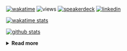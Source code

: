 [![wakatime](https://wakatime.com/badge/user/ddf27f94-292a-4343-b7eb-1143a4c6cf87.svg)](https://wakatime.com/@ddf27f94-292a-4343-b7eb-1143a4c6cf87)
![views](https://komarev.com/ghpvc/?username=chck&color=blueviolet)
[![speakerdeck](https://img.shields.io/badge/Speaker_Deck-chck-8a2be2?style=flat-square&logo=speaker-deck)](https://speakerdeck.com/chck)
[![linkedin](https://img.shields.io/badge/LinkedIn-chck-8a2be2?style=flat-square&logo=linkedin)](https://www.linkedin.com/in/chck/)

[![wakatime stats](https://github-readme-stats-nine-umber-51.vercel.app/api/wakatime?username=chck&layout=compact&count_private=true&hide_title=true&hide=Other&theme=buefy&langs_count=14)](https://wakatime.com/@chck?rank=me)

[![github stats](https://github-readme-stats-nine-umber-51.vercel.app/api?username=chck&count_private=true&show_icons=true&hide_title=true&theme=buefy)](https://github.com/anuraghazra/github-readme-stats)

<details>
  <summary><b>Read more</b></summary>
  <br>

  <!--START_SECTION:waka-->
**🐱 My GitHub Data** 

> 📦 126.2 kB Used in GitHub's Storage 
 > 
> 🏆 503 Contributions in the Year 2025
 > 
> 💼 Opted to Hire
 > 
> 📜 133 Public Repositories 
 > 
> 🔑 24 Private Repositories 
 > 
**I'm a Night 🦉** 

```text
🌞 Morning                1453 commits        █████░░░░░░░░░░░░░░░░░░░░   18.23 % 
🌆 Daytime                2369 commits        ███████░░░░░░░░░░░░░░░░░░   29.72 % 
🌃 Evening                2209 commits        ███████░░░░░░░░░░░░░░░░░░   27.71 % 
🌙 Night                  1941 commits        ██████░░░░░░░░░░░░░░░░░░░   24.35 % 
```
📅 **I'm Most Productive on Thursday** 

```text
Monday                   1423 commits        ████░░░░░░░░░░░░░░░░░░░░░   17.85 % 
Tuesday                  1214 commits        ████░░░░░░░░░░░░░░░░░░░░░   15.23 % 
Wednesday                1528 commits        █████░░░░░░░░░░░░░░░░░░░░   19.17 % 
Thursday                 1639 commits        █████░░░░░░░░░░░░░░░░░░░░   20.56 % 
Friday                   971 commits         ███░░░░░░░░░░░░░░░░░░░░░░   12.18 % 
Saturday                 494 commits         ██░░░░░░░░░░░░░░░░░░░░░░░   06.20 % 
Sunday                   703 commits         ██░░░░░░░░░░░░░░░░░░░░░░░   08.82 % 
```


📊 **This Week I Spent My Time On** 

```text
💬 Programming Languages: 
Other                    17 hrs 45 mins      █████████████████████░░░░   82.54 % 
Markdown                 1 hr 35 mins        ██░░░░░░░░░░░░░░░░░░░░░░░   07.43 % 
Ruby                     32 mins             █░░░░░░░░░░░░░░░░░░░░░░░░   02.54 % 
JavaScript               31 mins             █░░░░░░░░░░░░░░░░░░░░░░░░   02.41 % 
Dockerfile               19 mins             ░░░░░░░░░░░░░░░░░░░░░░░░░   01.48 % 

🔥 Editors: 
Chrome                   19 hrs 16 mins      ██████████████████████░░░   89.58 % 
Neovim                   50 mins             █░░░░░░░░░░░░░░░░░░░░░░░░   03.88 % 
Obsidian                 43 mins             █░░░░░░░░░░░░░░░░░░░░░░░░   03.36 % 
PyCharm                  35 mins             █░░░░░░░░░░░░░░░░░░░░░░░░   02.74 % 
Zed                      5 mins              ░░░░░░░░░░░░░░░░░░░░░░░░░   00.44 % 
```

**I Mostly Code in Python** 

```text
Python                   47 repos            █████████░░░░░░░░░░░░░░░░   34.31 % 
Jupyter Notebook         19 repos            ███░░░░░░░░░░░░░░░░░░░░░░   13.87 % 
Ruby                     11 repos            ██░░░░░░░░░░░░░░░░░░░░░░░   08.03 % 
Rust                     8 repos             █░░░░░░░░░░░░░░░░░░░░░░░░   05.84 % 
TypeScript               6 repos             █░░░░░░░░░░░░░░░░░░░░░░░░   04.38 % 
```



**Timeline**

![Lines of Code chart](https://raw.githubusercontent.com/chck/chck/main/assets/bar_graph.png)


 Last Updated on 2025-06-10 02:15 UTC
<!--END_SECTION:waka-->
</details>

